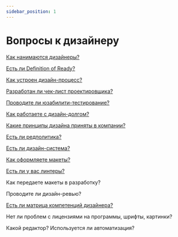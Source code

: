 ```yaml
---
sidebar_position: 1
---
```


# Вопросы к дизайнеру

[Как нанимаются дизайнеры?](./hire.md)

[Есть ли Definition of Ready?](../develop/dor.md)

[Как устроен дизайн-процесс?](./process.md)

[Разработан ли чек-лист проектировщика?](./checklist.md)

[Проводите ли юзабилити-тестирование?](../po/researches/usability)

[Как работаете с дизайн-долгом?](./debt.md)

[Какие принципы дизайна приняты в компании?](./principles.md)

[Есть ли редполитика?](./rdpk.md)

[Есть ли дизайн-система?](./ds/index.md)

[Как оформляете макеты?](./fig/index.md)

[Есть ли у вас линтеры?](./lint/index.md)

Как передаете макеты в разработку?

Проводите ли дизайн-ревью?

[Есть ли матрица компетенций дизайнера?](./matrix.md)

Нет ли проблем с лицензиями на программы, шрифты, картинки?

Какой редактор? Используется ли автоматизация?